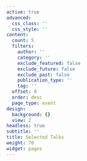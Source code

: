 ```yaml
---
active: true
advanced:
  css_class: ''
  css_style: ''
content:
  count: 5
  filters:
    author: ''
    category: ''
    exclude_featured: false
    exclude_future: false
    exclude_past: false
    publication_type: ''
    tag: ''
  offset: 0
  order: desc
  page_type: event
design:
  background: {}
  view: 2
headless: true
subtitle: ''
title: Selected Talks
weight: 70
widget: pages
---
```


